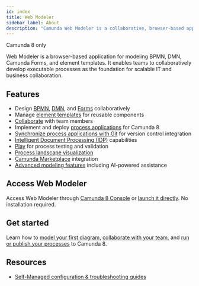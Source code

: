 ```yaml
---
id: index
title: Web Modeler
sidebar_label: About
description: "Camunda Web Modeler is a collaborative, browser-based application for modeling BPMN, DMN, Camunda Forms an element templates for Camunda 8. It enables teams to collaboratively design, implement, and deploy processes."
---
```


<span class="badge badge--cloud">Camunda 8 only</span>

Web Modeler is a browser-based application for modeling BPMN, DMN, Camunda Forms, and element templates.
It enables teams to collaboratively develop executable processes as the foundation for scalable IT and business collaboration.

## Features

- Design [BPMN](../bpmn/bpmn.md), [DMN](../dmn/dmn.md), and [Forms](../forms/camunda-forms-reference.md) collaboratively
- Manage [element templates](./element-templates/using-templates.md) for reusable components
- [Collaborate](./collaboration/collaboration.md) with team members
- Implement and deploy [process applications](./process-applications/process-applications.md) for Camunda 8
- [Synchronize process applications with Git](./git-sync.md) for version control integration
- [Intelligent Document Processing (IDP)](./intelligent-document-processing.md) capabilities
- [Play](collaboration/play-your-process.md) for process testing and validation
- [Process landscape visualization](./process-landscape-visualization.md)
- [Camunda Marketplace](./camunda-marketplace.md) integration
- [Advanced modeling features](./advanced-modeling/camunda-docs-ai.md) including AI-powered assistance

## Access Web Modeler

Access Web Modeler through [Camunda 8 Console](../../console/introduction-to-console.md) or [launch it directly](./launch-web-modeler.md).
No installation required.

## Get started

Learn how to [model your first diagram](./model-your-first-diagram.md), [collaborate with your team](./collaboration/collaboration.md), and [run or publish your processes](./run-or-publish-your-process.md) to Camunda 8.

## Resources

- [Self-Managed configuration & troubleshooting guides](../../../self-managed/components/modeler/web-modeler/overview.md)
